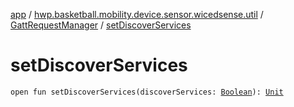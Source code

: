 [app](../../index.md) / [hwp.basketball.mobility.device.sensor.wicedsense.util](../index.md) / [GattRequestManager](index.md) / [setDiscoverServices](.)

# setDiscoverServices

`open fun setDiscoverServices(discoverServices: `[`Boolean`](https://kotlinlang.org/api/latest/jvm/stdlib/kotlin/-boolean/index.html)`): `[`Unit`](https://kotlinlang.org/api/latest/jvm/stdlib/kotlin/-unit/index.html)